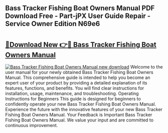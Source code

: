 ## Bass Tracker Fishing Boat Owners Manual PDF Download Free - Part-jPX User Guide Repair - Service Owner Edition N69e6

# <h2><a href="http://bc63291.oget.top/?id=Bass+Tracker+Fishing+Boat+Owners+Manual">🔗Download New 👉🔴 Bass Tracker Fishing Boat Owners Manual</a></h2>

[![Bass Tracker Fishing Boat Owners Manual new download](https://i.imgur.com/5g1atiW.png)](http://bc63291.oget.top/?id=Bass+Tracker+Fishing+Boat+Owners+Manual)
Welcome to the user manual for your newly obtained Bass Tracker Fishing Boat Owners Manual. This comprehensive guide is intended to help you become an expert user of your product by providing a detailed explanation of its features, functions, and benefits. You will find clear instructions for installation, usage, maintenance, and troubleshooting. Operating Instructions for Beginners This guide is designed for beginners to confidently operate your new Bass Tracker Fishing Boat Owners Manual. Experience the future with the innovative features of your new Bass Tracker Fishing Boat Owners Manual. Your Feedback is Important Bass Tracker Fishing Boat Owners Manual. We value your input and are committed to continuous improvement.
